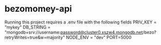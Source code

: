 # bezomomey-api
Running this project requires a .env file with the following fields
PRIV_KEY = "mykey"
DB_STRING = "mongodb+srv://username:password@cluster0.xszw4.mongodb.net/bezo?retryWrites=true&w=majority"
NODE_ENV = "dev"
PORT=5000

